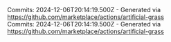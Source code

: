 Commits: 2024-12-06T20:14:19.500Z - Generated via https://github.com/marketplace/actions/artificial-grass
<br>
Commits: 2024-12-06T20:14:19.500Z - Generated via https://github.com/marketplace/actions/artificial-grass
<br>
